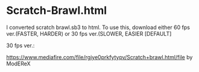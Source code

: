 # Scratch-Brawl.html
I converted scratch brawl.sb3 to html.
To use this, download either 60 fps ver.(FASTER, HARDER) or 30 fps ver.(SLOWER, EASIER [DEFAULT]

30 fps ver.:

https://www.mediafire.com/file/rgjye0prkfytypv/Scratch+brawl.html/file
by ModEReX
